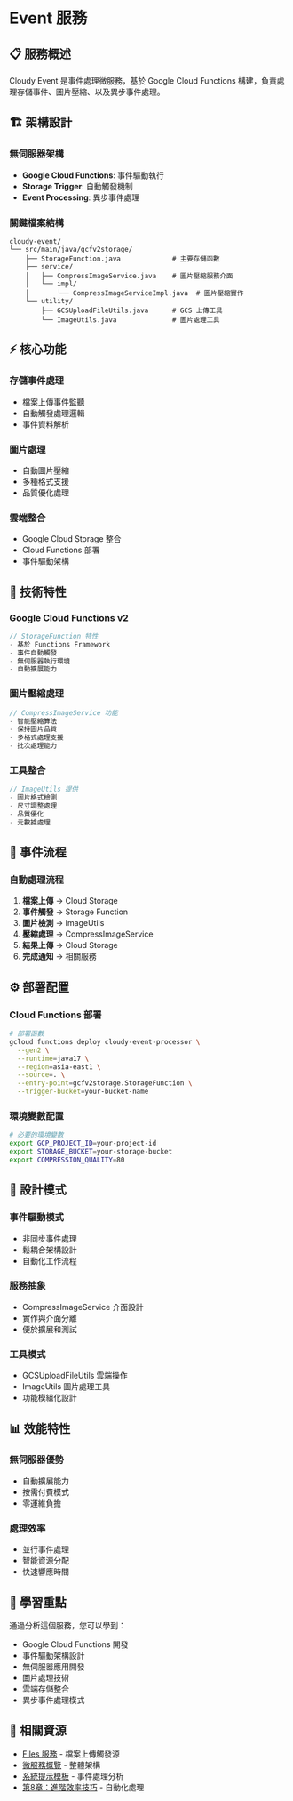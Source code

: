 # Event 服務

## 📋 服務概述

Cloudy Event 是事件處理微服務，基於 Google Cloud Functions 構建，負責處理存儲事件、圖片壓縮、以及異步事件處理。

## 🏗️ 架構設計

### 無伺服器架構
- **Google Cloud Functions**: 事件驅動執行
- **Storage Trigger**: 自動觸發機制
- **Event Processing**: 異步事件處理

### 關鍵檔案結構
```
cloudy-event/
└── src/main/java/gcfv2storage/
    ├── StorageFunction.java             # 主要存儲函數
    ├── service/
    │   ├── CompressImageService.java    # 圖片壓縮服務介面
    │   └── impl/
    │       └── CompressImageServiceImpl.java  # 圖片壓縮實作
    └── utility/
        ├── GCSUploadFileUtils.java      # GCS 上傳工具
        └── ImageUtils.java              # 圖片處理工具
```

## ⚡ 核心功能

### 存儲事件處理
- 檔案上傳事件監聽
- 自動觸發處理邏輯
- 事件資料解析

### 圖片處理
- 自動圖片壓縮
- 多種格式支援
- 品質優化處理

### 雲端整合
- Google Cloud Storage 整合
- Cloud Functions 部署
- 事件驅動架構

## 🔧 技術特性

### Google Cloud Functions v2
```java
// StorageFunction 特性
- 基於 Functions Framework
- 事件自動觸發
- 無伺服器執行環境
- 自動擴展能力
```

### 圖片壓縮處理
```java
// CompressImageService 功能
- 智能壓縮算法
- 保持圖片品質
- 多格式處理支援
- 批次處理能力
```

### 工具整合
```java
// ImageUtils 提供
- 圖片格式檢測
- 尺寸調整處理
- 品質優化
- 元數據處理
```

## 🎯 事件流程

### 自動處理流程
1. **檔案上傳** → Cloud Storage
2. **事件觸發** → Storage Function
3. **圖片檢測** → ImageUtils
4. **壓縮處理** → CompressImageService
5. **結果上傳** → Cloud Storage
6. **完成通知** → 相關服務

## ⚙️ 部署配置

### Cloud Functions 部署
```bash
# 部署函數
gcloud functions deploy cloudy-event-processor \
  --gen2 \
  --runtime=java17 \
  --region=asia-east1 \
  --source=. \
  --entry-point=gcfv2storage.StorageFunction \
  --trigger-bucket=your-bucket-name
```

### 環境變數配置
```bash
# 必要的環境變數
export GCP_PROJECT_ID=your-project-id
export STORAGE_BUCKET=your-storage-bucket
export COMPRESSION_QUALITY=80
```

## 🎯 設計模式

### 事件驅動模式
- 非同步事件處理
- 鬆耦合架構設計
- 自動化工作流程

### 服務抽象
- CompressImageService 介面設計
- 實作與介面分離
- 便於擴展和測試

### 工具模式
- GCSUploadFileUtils 雲端操作
- ImageUtils 圖片處理工具
- 功能模組化設計

## 📊 效能特性

### 無伺服器優勢
- 自動擴展能力
- 按需付費模式
- 零運維負擔

### 處理效率
- 並行事件處理
- 智能資源分配
- 快速響應時間

## 🎯 學習重點

通過分析這個服務，您可以學到：
- Google Cloud Functions 開發
- 事件驅動架構設計
- 無伺服器應用開發
- 圖片處理技術
- 雲端存儲整合
- 異步事件處理模式

## 🔗 相關資源

- [Files 服務](./cloudy-files) - 檔案上傳觸發源
- [微服務概覽](./sample-project) - 整體架構
- [系統提示模板](./prompts) - 事件處理分析
- [第8章：進階效率技巧](/chapters/08-advanced-techniques) - 自動化處理